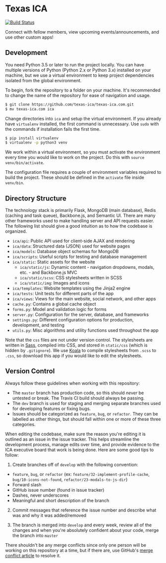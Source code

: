 # Texas ICA

[![Build Status](https://travis-ci.org/texas-ica/texas-ica.com.svg?branch=dev)](https://travis-ci.org/texas-ica/texas-ica.com)

Connect with fellow members, view upcoming events/announcements, and use other custom apps!

## Development

You need Python 3.5 or later to run the project locally. You can have multiple versions of Python (Python 2.x or Python 3.x) installed on your machine, but we use a virtual environment to keep project dependencies isolated from the global environment.

To begin, fork the repository to a folder on your machine. It's recommended to change the name of the repository for ease of navigation and usage.

```sh
$ git clone https://github.com/texas-ica/texas-ica.com.git
$ mv texas-ica.com ica
```

Change directories into `ica` and setup the virtual environment. If you already have `virtualenv` installed, the first command is unnecessary. Use `sudo` with the commands if installation fails the first time.

```sh
$ pip install virtualenv
$ virtualenv -p python3 venv
```

We work within a virtual environment, so you must activate the environment every time you would like to work on the project. Do this with `source venv/bin/activate`.

The configuration file requires a couple of environment variables required to build the project. These should be defined in the `activate` file inside `venv/bin`.

## Directory Structure

The technology stack is primarily Flask, MongoDB (main database), Redis (caching and task queue), Backbone.js, and Semantic UI. There are many other frameworks used to make handling server and API requests easier. The following list should give a good intuition as to how the codebase is organized.

- `ica/api`: Public API used for client-side AJAX and rendering
- `ica/data`: Structured data (JSON) used for website pages
- `ica/models`: Database object schemas for MongoDB
- `ica/scripts`: Useful scripts for testing and database management
- `ica/static`: Static assets for the website
    - `ica/static/js`: Dynamic content - navigation dropdowns, modals, etc. - and Backbone.js MVC
    - `ica/static/scss`: CSS stylesheets written in SCSS
    - `ica/static/img`: Images and icons
- `ica/templates`: Website templates using the Jinja2 engine
- `ica/tests`: Unit tests for different parts of the app
- `ica/views`: Views for the main website, social network, and other apps
- `cache.py`: Contains a global cache object
- `forms.py`: Model and validation logic for forms
- `server.py`: Configuration for the server, database, and frameworks
- `settings.py`: Different configuration options for production, development, and testing
- `utils.py`: Misc algorithms and utility functions used throughout the app

Note that the `css` files are not under version control. The stylesheets are written in [Sass](sass-lang.com), compiled into CSS, and stored in `static/css` (which is hidden by `.gitignore`). We use [Koala](koala-app.com) to compile stylesheets from `.scss` to `.css`, so download this app if you would like to edit the stylesheets.

## Version Control

Always follow these guidelines when working with this repository:

- The `master` branch has production code, so this should *never* be untested or break. The Travis CI build should always be passing.
- The `dev` branch is used for staging and merging separate branches used for developing features or fixing bugs.
- Issues should be categorized as `feature`, `bug`, or `refactor`. They can be labelled as other things, but should fall within one or more of these three categories.

When editing the codebase, make sure the reason you're editing it is outlined as an issue in the issue tracker. This helps streamline the development process, manage edits over time, and provide evidence to the ICA executive board that work is being done. Here are some good tips to follow:

1. Create branches off of `develop` with the following convention:
- `feature`, `bug`, or `refactor` (ex: `feature/32-implement-profile-cache`, `bug/10-icons-not-found`, `refactor/23-modals-to-js-dir`)
- Forward slash
- GitHub issue number (found in issue tracker)
- Dashes, never underscores
- Meaningful and short description of the branch

2. Commit messages that reference the issue number and describe what was and why it was added/removed

3. The branch is merged into `develop` and every week, review all of the changes and when you're absolutely confident about your code, merge the branch into `master`

There shouldn't be any merge conflicts since only one person will be working on this repository at a time, but if there are, use GitHub's [merge conflict article](https://help.github.com/articles/resolving-a-merge-conflict-using-the-command-line/) to resolve it.
